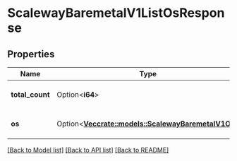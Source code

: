 # ScalewayBaremetalV1ListOsResponse

## Properties

Name | Type | Description | Notes
------------ | ------------- | ------------- | -------------
**total_count** | Option<**i64**> | Total count of matching OS | [optional]
**os** | Option<[**Vec<crate::models::ScalewayBaremetalV1Os>**](scaleway.baremetal.v1.OS.md)> | OS that match filters | [optional]

[[Back to Model list]](../README.md#documentation-for-models) [[Back to API list]](../README.md#documentation-for-api-endpoints) [[Back to README]](../README.md)


